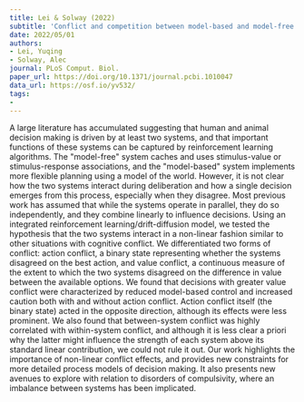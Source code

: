 ```yaml
---
title: Lei & Solway (2022)
subtitle: 'Conflict and competition between model-based and model-free control'
date: 2022/05/01
authors:
- Lei, Yuqing
- Solway, Alec
journal: PLoS Comput. Biol.
paper_url: https://doi.org/10.1371/journal.pcbi.1010047
data_url: https://osf.io/yv532/
tags:
- 
---
```


A large literature has accumulated suggesting that human and animal decision making is driven by at least two systems, and that important functions of these systems can be captured by reinforcement learning algorithms. The "model-free" system caches and uses stimulus-value or stimulus-response associations, and the "model-based" system implements more flexible planning using a model of the world. However, it is not clear how the two systems interact during deliberation and how a single decision emerges from this process, especially when they disagree. Most previous work has assumed that while the systems operate in parallel, they do so independently, and they combine linearly to influence decisions. Using an integrated reinforcement learning/drift-diffusion model, we tested the hypothesis that the two systems interact in a non-linear fashion similar to other situations with cognitive conflict. We differentiated two forms of conflict: action conflict, a binary state representing whether the systems disagreed on the best action, and value conflict, a continuous measure of the extent to which the two systems disagreed on the difference in value between the available options. We found that decisions with greater value conflict were characterized by reduced model-based control and increased caution both with and without action conflict. Action conflict itself (the binary state) acted in the opposite direction, although its effects were less prominent. We also found that between-system conflict was highly correlated with within-system conflict, and although it is less clear a priori why the latter might influence the strength of each system above its standard linear contribution, we could not rule it out. Our work highlights the importance of non-linear conflict effects, and provides new constraints for more detailed process models of decision making. It also presents new avenues to explore with relation to disorders of compulsivity, where an imbalance between systems has been implicated.
